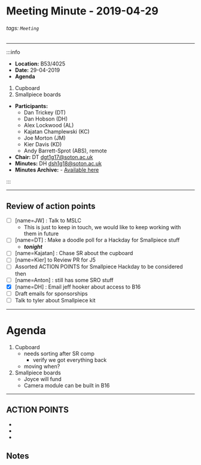Meeting Minute - 2019-04-29
===
###### tags: `Meeting`
-------------------------------------------------------------

:::info
- **Location:** B53/4025
- **Date:** 29-04-2019
- **Agenda**
1. Cupboard
2. Smallpiece boards
- **Participants:**
    - Dan Trickey (DT)
    - Dan Hobson (DH)
    - Alex Lockwood (AL)
    - Kajatan Champlewski (KC)
    - Joe Morton (JM)
    - Kier Davis (KD)
    - Andy Barrett-Sprot (ABS), remote
- **Chair:** DT <dgt1g17@soton.ac.uk>
- **Minutes:** DH <dsh1g18@soton.ac.uk>
- **Minutes Archive:** - [Available here](https://github.com/s-r-o/minutes/)

:::

-------------------------------------------------------------

## Review of action points
- [ ] [name=JW] : Talk to MSLC
    - This is just to keep in touch, we would like to keep working with them in future
- [ ] [name=DT] : Make a doodle poll for a Hackday for Smallpiece stuff
    - ***tonight***
- [ ] [name=Kajatan] : Chase SR about the cupboard
- [ ] [name=Kier] to Review PR for J5
- [ ] Assorted ACTION POINTS for Smallpiece Hackday to be considered then
- [ ] [name=Anton] : still has some SRO stuff 
- [x] [name=DH] : Email jeff hooker about access to B16
- [ ] Draft emails for sponsorships
- [ ] Talk to tyler about Smallpiece kit

-------------------------------------------------------------

# Agenda
1. Cupboard
    - needs sorting after SR comp
        - verify we got everything back
    - moving when?
2. Smallpiece boards
    - Joyce will fund
    - Camera module can be built in B16


-------------------------------------------------------------

## ACTION POINTS
-
-
-

## Notes 
<!-- Other important details discussed during the meeting can be entered here. -->
